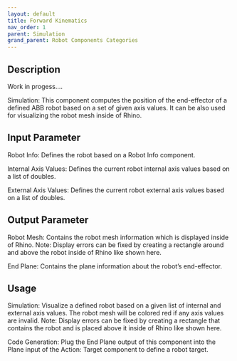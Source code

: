 ```yaml
---
layout: default
title: Forward Kinematics
nav_order: 1
parent: Simulation
grand_parent: Robot Components Categories
---
```


## Description

Work in progess....

Simulation: This component computes the position of the end-effector of a defined ABB robot based on a set of given axis values. It can be also used for visualizing the robot mesh inside of Rhino.

## Input Parameter

Robot Info: Defines the robot based on a Robot Info component.

Internal Axis Values: Defines the current robot internal axis values based on a list of doubles.

External Axis Values: Defines the current robot external axis values based on a list of doubles.

## Output Parameter

Robot Mesh: Contains the robot mesh information which is displayed inside of Rhino. Note: Display errors can be fixed by creating a rectangle around and above the robot inside of Rhino like shown here.

End Plane: Contains the plane information about the robot’s end-effector.

## Usage

Simulation: Visualize a defined robot based on a given list of internal and external axis values. The robot mesh will be colored red if any axis values are invalid. Note: Display errors can be fixed by creating a rectangle that contains the robot and is placed above it inside of Rhino like shown here.

Code Generation: Plug the End Plane output of this component into the Plane input of the Action: Target component to define a robot target.
